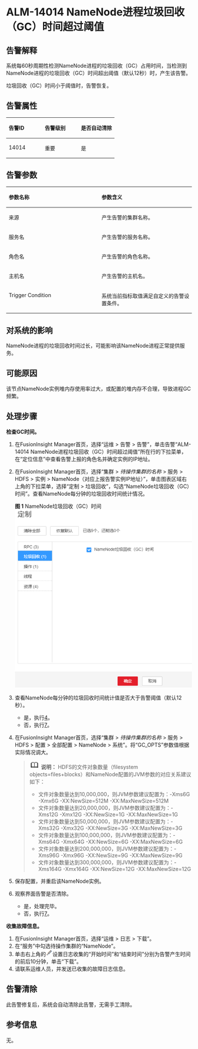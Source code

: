 # ALM-14014 NameNode进程垃圾回收（GC）时间超过阈值<a name="ALM-14014"></a>

## 告警解释<a name="section40857075"></a>

系统每60秒周期性检测NameNode进程的垃圾回收（GC）占用时间，当检测到NameNode进程的垃圾回收（GC）时间超出阈值（默认12秒）时，产生该告警。

垃圾回收（GC）时间小于阈值时，告警恢复。

## 告警属性<a name="section32169356"></a>

<a name="table62371224"></a>
<table><thead align="left"><tr id="row14511981"><th class="cellrowborder" valign="top" width="33.33333333333333%" id="mcps1.1.4.1.1"><p id="p34619835"><a name="p34619835"></a><a name="p34619835"></a>告警ID</p>
</th>
<th class="cellrowborder" valign="top" width="33.33333333333333%" id="mcps1.1.4.1.2"><p id="p52743225"><a name="p52743225"></a><a name="p52743225"></a>告警级别</p>
</th>
<th class="cellrowborder" valign="top" width="33.33333333333333%" id="mcps1.1.4.1.3"><p id="p44342799"><a name="p44342799"></a><a name="p44342799"></a>是否自动清除</p>
</th>
</tr>
</thead>
<tbody><tr id="row34996966"><td class="cellrowborder" valign="top" width="33.33333333333333%" headers="mcps1.1.4.1.1 "><p id="p16181989"><a name="p16181989"></a><a name="p16181989"></a>14014</p>
</td>
<td class="cellrowborder" valign="top" width="33.33333333333333%" headers="mcps1.1.4.1.2 "><p id="p35672757"><a name="p35672757"></a><a name="p35672757"></a>重要</p>
</td>
<td class="cellrowborder" valign="top" width="33.33333333333333%" headers="mcps1.1.4.1.3 "><p id="p3812222"><a name="p3812222"></a><a name="p3812222"></a>是</p>
</td>
</tr>
</tbody>
</table>

## 告警参数<a name="section21088755"></a>

<a name="table40354535"></a>
<table><thead align="left"><tr id="row60504204"><th class="cellrowborder" valign="top" width="50%" id="mcps1.1.3.1.1"><p id="p1893530"><a name="p1893530"></a><a name="p1893530"></a>参数名称</p>
</th>
<th class="cellrowborder" valign="top" width="50%" id="mcps1.1.3.1.2"><p id="p19158252"><a name="p19158252"></a><a name="p19158252"></a>参数含义</p>
</th>
</tr>
</thead>
<tbody><tr id="row17391233192720"><td class="cellrowborder" valign="top" width="50%" headers="mcps1.1.3.1.1 "><p id="p156438591896"><a name="p156438591896"></a><a name="p156438591896"></a>来源</p>
</td>
<td class="cellrowborder" valign="top" width="50%" headers="mcps1.1.3.1.2 "><p id="p187931338134115"><a name="p187931338134115"></a><a name="p187931338134115"></a>产生告警的集群名称。</p>
</td>
</tr>
<tr id="row8314603"><td class="cellrowborder" valign="top" width="50%" headers="mcps1.1.3.1.1 "><p id="p65062640"><a name="p65062640"></a><a name="p65062640"></a>服务名</p>
</td>
<td class="cellrowborder" valign="top" width="50%" headers="mcps1.1.3.1.2 "><p id="p59715598"><a name="p59715598"></a><a name="p59715598"></a>产生告警的服务名称。</p>
</td>
</tr>
<tr id="row569472"><td class="cellrowborder" valign="top" width="50%" headers="mcps1.1.3.1.1 "><p id="p35626567"><a name="p35626567"></a><a name="p35626567"></a>角色名</p>
</td>
<td class="cellrowborder" valign="top" width="50%" headers="mcps1.1.3.1.2 "><p id="p45320027"><a name="p45320027"></a><a name="p45320027"></a>产生告警的角色名称。</p>
</td>
</tr>
<tr id="row5227064"><td class="cellrowborder" valign="top" width="50%" headers="mcps1.1.3.1.1 "><p id="p51620924"><a name="p51620924"></a><a name="p51620924"></a>主机名</p>
</td>
<td class="cellrowborder" valign="top" width="50%" headers="mcps1.1.3.1.2 "><p id="p2138848"><a name="p2138848"></a><a name="p2138848"></a>产生告警的主机名。</p>
</td>
</tr>
<tr id="row19249632"><td class="cellrowborder" valign="top" width="50%" headers="mcps1.1.3.1.1 "><p id="p15716344"><a name="p15716344"></a><a name="p15716344"></a>Trigger Condition</p>
</td>
<td class="cellrowborder" valign="top" width="50%" headers="mcps1.1.3.1.2 "><p id="p65064328"><a name="p65064328"></a><a name="p65064328"></a>系统当前指标取值满足自定义的告警设置条件。</p>
</td>
</tr>
</tbody>
</table>

## 对系统的影响<a name="section55581072"></a>

NameNode进程的垃圾回收时间过长，可能影响该NameNode进程正常提供服务。

## 可能原因<a name="section30467604"></a>

该节点NameNode实例堆内存使用率过大，或配置的堆内存不合理，导致进程GC频繁。

## 处理步骤<a name="section5772984"></a>

**检查GC时间。**

1.  在FusionInsight Manager首页，选择“运维 \> 告警 \> 告警”，单击告警“ALM-14014 NameNode进程垃圾回收（GC）时间超过阈值”所在行的下拉菜单，在“定位信息”中查看告警上报的角色名并确定实例的IP地址。
2.  在FusionInsight Manager首页，选择“集群 \>  _待操作集群的名称_  \> 服务 \> HDFS \> 实例 \> NameNode（对应上报告警实例IP地址）”，单击图表区域右上角的下拉菜单，选择“定制 \> 垃圾回收”，勾选“NameNode垃圾回收（GC）时间”。查看NameNode每分钟的垃圾回收时间统计情况。

    **图 1**  NameNode垃圾回收（GC）时间<a name="fig1526714111407"></a>  
    ![](figures/NameNode垃圾回收（GC）时间.png "NameNode垃圾回收（GC）时间")

3.  查看NameNode每分钟的垃圾回收时间统计值是否大于告警阈值（默认12秒）。
    -   是，执行[4](#li3527760692939)。
    -   否，执行[7](#li6594738492939)。

4.  <a name="li3527760692939"></a>在FusionInsight Manager首页，选择“集群 \>  _待操作集群的名称_  \> 服务 \> HDFS \> 配置 \> 全部配置 \> NameNode \> 系统”。将“GC\_OPTS”参数值根据实际情况调大。

    >![](public_sys-resources/icon-note.gif) **说明：** 
    >HDFS的文件对象数量（filesystem objects=files+blocks）和NameNode配置的JVM参数的对应关系建议如下：
    >-   文件对象数量达到10,000,000，则JVM参数建议配置为：-Xms6G -Xmx6G -XX:NewSize=512M -XX:MaxNewSize=512M
    >-   文件对象数量达到20,000,000，则JVM参数建议配置为：-Xms12G -Xmx12G -XX:NewSize=1G -XX:MaxNewSize=1G
    >-   文件对象数量达到50,000,000，则JVM参数建议配置为：-Xms32G -Xmx32G -XX:NewSize=3G -XX:MaxNewSize=3G
    >-   文件对象数量达到100,000,000，则JVM参数建议配置为：-Xms64G -Xmx64G -XX:NewSize=6G -XX:MaxNewSize=6G
    >-   文件对象数量达到200,000,000，则JVM参数建议配置为：-Xms96G -Xmx96G -XX:NewSize=9G -XX:MaxNewSize=9G
    >-   文件对象数量达到300,000,000，则JVM参数建议配置为：-Xms164G -Xmx164G -XX:NewSize=12G -XX:MaxNewSize=12G

5.  保存配置，并重启该NameNode实例。
6.  观察界面告警是否清除。
    -   是，处理完毕。
    -   否，执行[7](#li6594738492939)。


**收集故障信息。**

1.  <a name="li6594738492939"></a>在FusionInsight Manager首页，选择“运维 \> 日志 \> 下载”。
2.  在“服务”中勾选待操作集群的“NameNode”。
3.  单击右上角的![](figures/zh-cn_image_0263895680.png)设置日志收集的“开始时间”和“结束时间”分别为告警产生时间的前后10分钟，单击“下载”。
4.  请联系运维人员，并发送已收集的故障日志信息。

## 告警清除<a name="section169311343318"></a>

此告警修复后，系统会自动清除此告警，无需手工清除。

## 参考信息<a name="section51956861"></a>

无。

